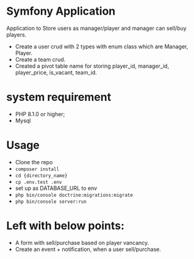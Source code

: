 # Symfony Application
Application to Store users as manager/player and manager can sell/buy players.
- Create a user crud with 2 types with enum class which are Manager, Player.
- Create a team crud.
- Created a pivot table name for storing player_id, manager_id, player_price, is_vacant, team_id.

# system requirement
- PHP 8.1.0 or higher;
- Mysql

# Usage
- Clone the repo
- ``composer install``
- ``cd {directory_name}``
- ``cp .env.test .env``
- set up as DATABASE_URL to env
- ``php bin/console doctrine:migrations:migrate``
- ``php bin/console server:run``

# Left with below points:
- A form with sell/purchase based on player vancancy.
- Create an event + notification, when a user sell/purchase.
